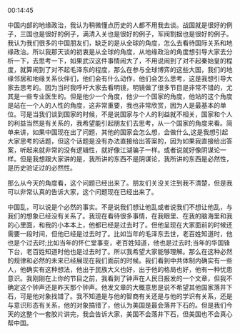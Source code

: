 00:14:45

中国内部的地缘政治，我认为稍微懂点历史的人都不用我去谈。战国就是很好的例子，三国也是很好的例子，满清入关也是很好的例子，军阀割据也是很好的例子。我认为我们很多的中国朋友们，缺乏的是从全球的角度，怎么去看待国际关系和地缘政治。所以我那天谈的初衷是从全球的角度，从地缘政治的角度想引导大家去分析一下，去思考一下，如果武汉这件事情闹大了，不用说闹到了对不起秦始皇的程度，就算闹到了对不起毛泽东的程度，那么在参与全球博弈的这些大国，我们的地缘邻居和地缘关系伙伴们，他们会有什么动作，他们会怎么思考，这是我想引导大家去思考的。因为当时我呼吁大家去看明镜，明镜做了很多节目是非常不错的，尤其是一些专业医生的。但是他少一个角度，他少一个国家的角度，他站的这个角度是站在一个人的人性的角度，这非常重要，我也非常欣赏，因为人是最基本的单位。可是当我们谈到国家的时候，不是说国家与个人的利益就不相关，国家和个人的利益当然是有关系的，我希望能引起朋友们去思考，从一个国家的角度来看。简单来讲，如果中国现在出了问题，其他的国家会怎么想，会做什么,这是我想引起大家思考的话题，但这个话题是没有办法直接给出答案的，因为如果我直接给出答案，听起来就非常的没有逻辑性，就好像江湖骗子一样。或者说就好像阴谋论一样。但是我想跟大家讲的是，我所讲的东西不是阴谋论，我所讲的东西是必然性，是历史验证过的必然性。

那么从今天的角度看，这个问题已经出来了。朋友们关没关注到我不清楚，但是我可以非常认真的告诉大家，这个问题现在已经出来了。

中国乱，可以说是个必然的事实。不是说我们想让他乱或者说我们不想让他乱，与我们的想象已经没有关系了。我现在看待很多事情，在我眼里、在我的脑海里和我的心里面，和我的小本本上，他都已经是过去时了。但他呈现在大家面前的时候还需要一段时间，但他已经是过去时了。比如当年的毛泽东去世，老百姓知道时，他也是个过去时;比如当年的怀仁堂事变，老百姓知道，他也是过去时;当年的华国锋下台，老百姓知道时他也是过去时了。所以我希望大家能够理解。那么在这种必然的规律和必然的未来已经展现在我们面前的时候。我们看到中共体制内确实有一些人，他确实有这种想法，他出于民族大义也好，出于他的格局也好，他有一种忧患意识。我刚刚在上你的节目之前，我看到了钟声在人民日报发的一个文章，但我不确定这个钟声还是昨天那个钟声。他发文章的大概意思是说不希望其他国家落井下石，可是他对象找错了。我不知道是与他的智商有关还是与他的学识有关系，还是与意识形态有关系，他的对象搞错了，他认为美国是最会落井下石的。但是我们今天的这整个一套胶片讲完，我会告诉大家，美国不会落井下石，但美国也不会真心帮中国。